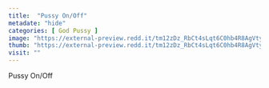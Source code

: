 ```yaml
---
title:  "Pussy On/Off"
metadate: "hide"
categories: [ God Pussy ]
image: "https://external-preview.redd.it/tm12zDz_RbCt4sLqt6C0hb4R8AgVty3QMNa553ei7E8.jpg?auto=webp&s=3c62eec3503e8fec6023b10d0181237f47d2e858"
thumb: "https://external-preview.redd.it/tm12zDz_RbCt4sLqt6C0hb4R8AgVty3QMNa553ei7E8.jpg?width=216&crop=smart&auto=webp&s=2f64c6f9793b40d761aac0a1c4a66ac8c7aaacd2"
visit: ""
---
```

Pussy On/Off
